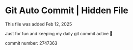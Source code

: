 # Git Auto Commit | Hidden File

This file was added Feb 12, 2025

Just for fun and keeping my daily git commit active 🤪

commit number: 2747363
